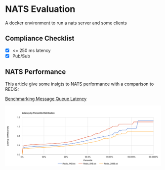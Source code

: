 # NATS Evaluation

A docker environment to run a nats server and some clients

## Compliance Checklist

- [x] <= 250 ms latency
- [x] Pub/Sub

## NATS Performance

This article give some insigts to NATS performance with a comparison to REDIS:

[Benchmarking Message Queue Latency](http://bravenewgeek.com/benchmarking-message-queue-latency)


![alt tag](assets/Redis_latency.png)
